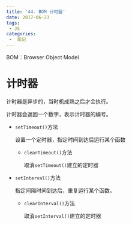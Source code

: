 ```yaml
---
title: '44. BOM 计时器'
date: 2017-06-23
tags:
 - JS
categories:
 -  笔记
---
```


BOM：Browser Object Model

# 计时器

计时器是异步的，当时机成熟之后才会执行。

计时器会返回一个数字，表示计时器的编号。

- `setTimeout()`方法

  设置一个定时器，指定时间到达后运行某个函数

  - `clearTimeout()`方法

    取消`setTimeout()`建立的定时器

- `setInterval()`方法

  指定间隔时间到达后，重复运行某个函数。

  - `clearInterval()`方法

    取消`setInterval()`建立的定时器

  ​	

